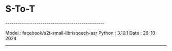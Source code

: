 <h1>S-To-T</h1>
------------------------------------------------

Model  : facebook/s2t-small-librispeech-asr
Python : 3.10.1
Date   : 26-10-2024 

------------------------------------------------
